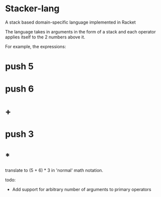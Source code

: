 # Stacker-lang
A stack based domain-specific language implemented in Racket 

The language takes in arguments in the form of a stack and each operator applies itself to the 2 numbers above it.

For example, the expressions:
#  push 5
#  push 6
#  +
#  push 3
#  *
  
translate to (5 + 6) * 3 in 'normal' math notation. 


todo:
* Add support for arbitrary number of arguments to primary operators
